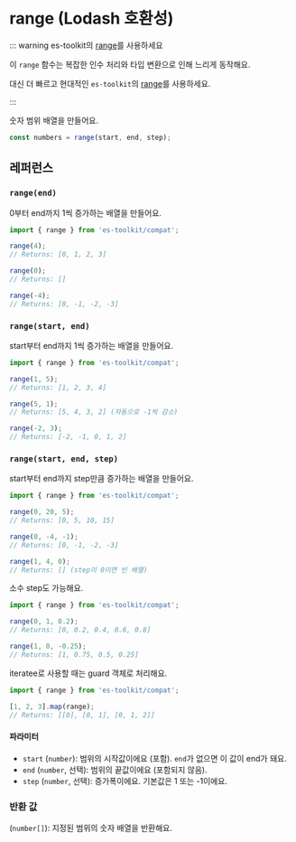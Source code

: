 # range (Lodash 호환성)

::: warning es-toolkit의 [range](../../math/range.md)를 사용하세요

이 `range` 함수는 복잡한 인수 처리와 타입 변환으로 인해 느리게 동작해요.

대신 더 빠르고 현대적인 `es-toolkit`의 [range](../../math/range.md)를 사용하세요.

:::

숫자 범위 배열을 만들어요.

```typescript
const numbers = range(start, end, step);
```

## 레퍼런스

### `range(end)`

0부터 end까지 1씩 증가하는 배열을 만들어요.

```typescript
import { range } from 'es-toolkit/compat';

range(4);
// Returns: [0, 1, 2, 3]

range(0);
// Returns: []

range(-4);
// Returns: [0, -1, -2, -3]
```

### `range(start, end)`

start부터 end까지 1씩 증가하는 배열을 만들어요.

```typescript
import { range } from 'es-toolkit/compat';

range(1, 5);
// Returns: [1, 2, 3, 4]

range(5, 1);
// Returns: [5, 4, 3, 2] (자동으로 -1씩 감소)

range(-2, 3);
// Returns: [-2, -1, 0, 1, 2]
```

### `range(start, end, step)`

start부터 end까지 step만큼 증가하는 배열을 만들어요.

```typescript
import { range } from 'es-toolkit/compat';

range(0, 20, 5);
// Returns: [0, 5, 10, 15]

range(0, -4, -1);
// Returns: [0, -1, -2, -3]

range(1, 4, 0);
// Returns: [] (step이 0이면 빈 배열)
```

소수 step도 가능해요.

```typescript
import { range } from 'es-toolkit/compat';

range(0, 1, 0.2);
// Returns: [0, 0.2, 0.4, 0.6, 0.8]

range(1, 0, -0.25);
// Returns: [1, 0.75, 0.5, 0.25]
```

iteratee로 사용할 때는 guard 객체로 처리해요.

```typescript
import { range } from 'es-toolkit/compat';

[1, 2, 3].map(range);
// Returns: [[0], [0, 1], [0, 1, 2]]
```

#### 파라미터

- `start` (`number`): 범위의 시작값이에요 (포함). `end`가 없으면 이 값이 end가 돼요.
- `end` (`number`, 선택): 범위의 끝값이에요 (포함되지 않음).
- `step` (`number`, 선택): 증가폭이에요. 기본값은 1 또는 -1이에요.

### 반환 값

(`number[]`): 지정된 범위의 숫자 배열을 반환해요.
